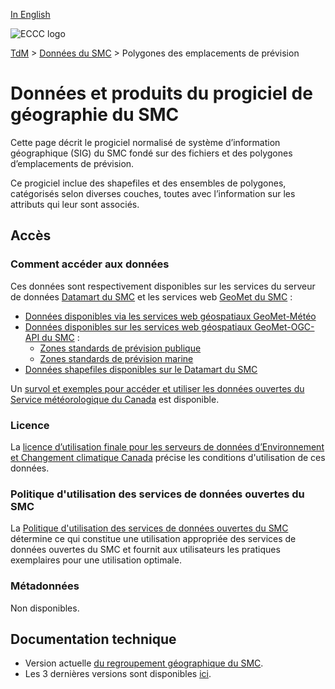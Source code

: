 [In English](readme_forecast-regions_en.md)

![ECCC logo](../../img_eccc-logo.png)

[TdM](../../readme_fr.md) > [Données du SMC](../readme_fr.md) > Polygones des emplacements de prévision

# Données et produits du progiciel de géographie du SMC

Cette page décrit le progiciel normalisé de système d’information géographique (SIG) du SMC fondé sur des fichiers et des polygones d’emplacements de prévision.

Ce progiciel inclue des shapefiles et des ensembles de polygones, catégorisés selon diverses couches, toutes avec l’information sur les attributs qui leur sont associés.

## Accès

### Comment accéder aux données

Ces données sont respectivement disponibles sur les services du serveur de données [Datamart du SMC](../../msc-datamart/readme_fr.md) et les services web [GeoMet du SMC](../../msc-geomet/readme_fr.md) :

* [Données disponibles via les services web géospatiaux GeoMet-Météo](../../msc-geomet/readme_en.md)
* [Données disponibles sur les services web géospatiaux GeoMet-OGC-API du SMC](https://api.meteo.gc.ca/collections?lang=fr) :
    * [Zones standards de prévision publique](https://api.weather.gc.ca/collections/public-standard-forecast-zones?lang=fr)
    * [Zones standards de prévision marine](https://api.weather.gc.ca/collections/marine-standard-forecast-zones?lang=fr)
* [Données shapefiles disponibles sur le Datamart du SMC](https://dd.meteo.gc.ca/meteocode/geodata/version_6.12.0)

Un [survol et exemples pour accéder et utiliser les données ouvertes du Service météorologique du Canada](../../usage/readme_fr.md) est disponible.

### Licence

La [licence d’utilisation finale pour les serveurs de données d’Environnement et Changement climatique Canada](../../licence/readme_fr.md) précise les conditions d'utilisation de ces données.

### Politique d'utilisation des services de données ouvertes du SMC

La [Politique d'utilisation des services de données ouvertes du SMC](../../usage-policy/readme_fr.md) détermine ce qui constitue une utilisation appropriée des services de données ouvertes du SMC et fournit aux utilisateurs les pratiques exemplaires pour une utilisation optimale.

### Métadonnées

Non disponibles.

## Documentation technique

* Version actuelle [du regroupement géographique du SMC](https://dd.meteo.gc.ca/meteocode/geodata/version_6.11.0/Documentation/).
* Les 3 dernières versions sont disponibles [ici](https://dd.meteo.gc.ca/meteocode/geodata/).
